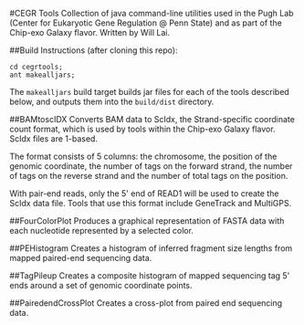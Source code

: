#CEGR Tools
Collection of java command-line utilities used in the Pugh Lab (Center for Eukaryotic Gene Regulation @ Penn State) and as part of 
the Chip-exo Galaxy flavor. Written by Will Lai. 

##Build Instructions
(after cloning this repo):
```
cd cegrtools;
ant makealljars;
```

The `makealljars` build target builds jar files for each of the tools described below, and outputs them into the `build/dist` directory. 

##BAMtoscIDX
Converts BAM data to ScIdx, the Strand-specific coordinate count format, which is used by 
tools within the Chip-exo Galaxy flavor. ScIdx files are 1-based. 

The format consists of 5 columns:
the chromosome, the position of the genomic coordinate, the number of tags on the forward strand, 
the number of tags on the reverse strand and the number of total tags on the position.

With pair-end reads, only the 5' end of READ1 will be used to create the ScIdx data file.
Tools that use this format include GeneTrack and MultiGPS.

##FourColorPlot
Produces a graphical representation of FASTA data with each nucleotide represented by a selected color.

##PEHistogram 
Creates a histogram of inferred fragment size lengths from mapped paired-end sequencing data.

##TagPileup
Creates a composite histogram of mapped sequencing tag 5' ends around a set of genomic coordinate points. 

##PairedendCrossPlot
Creates a cross-plot from paired end sequencing data. 

